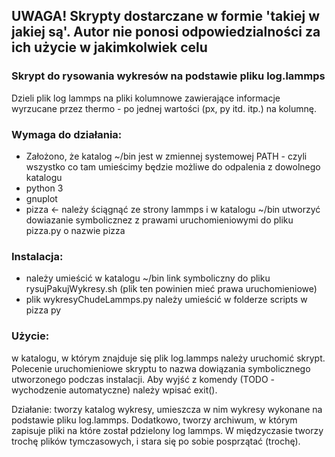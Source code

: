 ## UWAGA! Skrypty dostarczane w formie 'takiej w jakiej są'. Autor nie ponosi odpowiedzialności za ich użycie w jakimkolwiek celu

### Skrypt do rysowania wykresów na podstawie pliku log.lammps
Dzieli plik log lammps na pliki kolumnowe zawierające informacje wyrzucane
przez thermo - po jednej wartości (px, py itd. itp.) na kolumnę.

### Wymaga do działania:
* Założono, że katalog ~/bin jest w zmiennej systemowej PATH - czyli wszystko co tam umieścimy będzie możliwe do odpalenia z dowolnego katalogu
* python 3
* gnuplot
* pizza <- należy ściągnąć ze strony lammps i w katalogu ~/bin utworzyć dowiazanie symbolicznez z prawami uruchomieniowymi do pliku pizza.py o nazwie pizza

### Instalacja:
* należy umieścić w katalogu ~/bin link symboliczny do pliku rysujPakujWykresy.sh (plik ten powinien mieć prawa uruchomieniowe)
* plik wykresyChudeLammps.py należy umieścić w folderze scripts w pizza py


### Użycie:
w katalogu, w którym znajduje się plik log.lammps należy uruchomić skrypt. Polecenie uruchomieniowe skryptu to nazwa dowiązania symbolicznego utworzonego podczas instalacji.
Aby wyjść z komendy (TODO - wychodzenie automatyczne) należy wpisać exit().

Działanie:
tworzy katalog wykresy, umieszcza w nim wykresy wykonane na podstawie pliku log.lammps. Dodatkowo, tworzy archiwum, w którym zapisuje pliki na które został pdzielony log lammps. W międzyczasie tworzy trochę plików tymczasowych, i stara się po sobie posprzątać (trochę).
